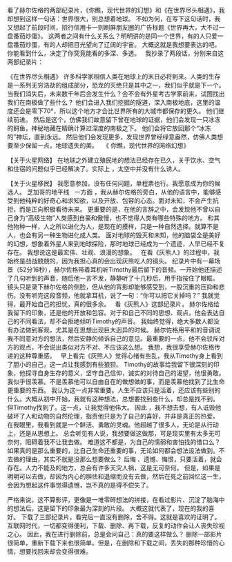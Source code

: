 看了赫尔佐格的两部纪录片，《你瞧，现代世界的幻想》和《在世界尽头相遇》，我却想到这样一句话：世界很大，别总想着地球。
不如为何，在写下这句话时，我又想起了前段时间，招行信用卡一则刷屏朋友圈的广告标题《世界再大，大不过一盘番茄炒蛋》。
这两者之间有什么关系么？明明讲的是同一个世界，有的人只爱一盘番茄炒蛋，有的人却把目光望向了辽阔的宇宙。
大概这就是我想要表达的吧。你能看到什么，决定了你究竟能看的多深、多透。
 
我抄录了两段话，分别来自这两部纪录片：

《在世界尽头相遇》
许多科学家相信人类在地球上的末日必将到来。人类的生存是一系列无穷浩劫的组成部分，恐龙的灭绝只是其中之一，我们似乎就是下一个。
当我们消失后，未来数千年后会发生什么？会不会有外星考古学家前来，试图找出我们在南极做了些什么？
他们会进入我们挖掘的隧道，深入南极地底，这里的温度还会是零下70°，所以这个地方才会比世界所有的大城市都保存的更久。
他们继续前进。
然后是这个，仿佛我们故意留下曾在地球的证据，他们会发现一只冰冻的鲟鱼，神秘地藏在精确计算过深度的南极之下。
他们会将它放回那个“冰冻的”神坛，直到永远。
然后他们会发现更多，发现世界曾经绿意盎然，仿佛人类想要至少保留一点，地球遗失的美。
 
《 你瞧，现代世界的网络幻想》

【关于火星网络】
在地球之外建立殖民地的想法已经存在已久，关于饮水、空气和住宿的问题似乎已经解决了。实际上 ，太空中并没有什么诱人。

【关于火星移民】
我愿意参加，没有任何问题，单程票也行。我愿意成为你的候选人。
芝加哥的地平线
 
一方面 ，我从赫尔佐格的旁白，从他的语言中，能够感受到他纯粹的好奇心和求知欲，以及开放、包容的心态。面对未知，不会产生抗拒，而是正向积极看待未来。
更重要的是，在他的言辞之中，会发现他不曾以自己身为“高级生物”人类感到自豪和傲慢，也不觉得人类有哪些特殊的地方。
和其他物种一样，人之所以进化为人，是现在的摸样，只是一种自然选择。就算不是人，也会有另一种生物进化成人类。
面对地球的毁灭和未知，他的脑袋全是美好的幻想，想象着外星人来到地球探险，那时地球已经成为一个遗迹，人早已经不复存在。
我想说这是最宏伟、壮观、浪漫的想象。
 
在看《灰熊人》的过程中，我始终是战战兢兢的，因为我担心真的会出现灰熊吃人的镜头。
纪录片中有一幕场景（52分16秒），赫尔佐格带着耳机听Timothy最后留下的音频。一开始他还描述了几句听到的声音，随后他一言不发，静静听了十几秒后，用手指按住了眼眶。
镜头只是录下赫尔佐格的侧脸，但从他的背影却能够感受到，一股沉重的压抑和悲伤。没有听完这段音频，他就拿耳机，说了一句：“你可以把它关掉吗？”
我就觉得，最开始自己的担忧，真的很多余。
 
看《灰熊人》这部纪录片， 赫尔佐格给我留下的印象，还是他的开放和包容。对于和自己不同的思想、观点，他会表达自己的不同看法，却不会拒绝倾听Timothy的声音。
我始终觉得，绝大多数人都没有办法做到客观，尤其是在思想出现巨大迥异的时候。
赫尔佐格用平和的音调说我不同意对方的想法，然后安静的倾诉自己的意见。最重要的一点，他不会驳斥对方的观点，不会说出类似对方不对、不应该这么想。
我想，我很享受赫尔佐格传递的这种尊重感。
 
早上看完《灰熊人》觉得心绪有些乱，我从Timothy身上看到了胆小的自己，这一点让我感到有些狼狈。
Timothy的故事给我留下很深刻的印象，他探寻自身生存的意义，坚守自己信仰，诚实的对待自己的渴望，他很勇敢。
我似乎很羡慕。不是羡慕他可以自由自在的做想做的事，而是羡慕他找到了比生命更重要的东西。
我认为这一点非常重要。人生不应该只是活着，还应该有些别的什么。大概从初中开始，我就有这种想法，总想要找到些什么，却总是找不到。
但Timothy找到了。这一点，让我觉得他伟大。
因此 ，我不想去想，有人诋毁他破坏了人和动物的自然伦理，指责他只是为了自己的喜好，并非是真正的热爱。
在我眼里，我看到就是一个鲜活、勇敢的灵魂。他超越了很多人，无论是从行动上，还是从思想上。
总会听见有人说，我想要做这做那，可是现实里有太多无可奈何，阻碍着我不让我去做。
难道这不都是，为自己的懦弱和害怕找的借口么？
如果真的是那么重要的，比自己生命还重要的事，无论如何都会想法设法做到。不去做的理由，其实不就是没那么想要做么？
后悔 、遗憾、悔恨，只要活着，就会存在。人力不能及的地方，总会有许多天灾人祸，这是无可奈何。
但是，如果是明明可以去做，却因为内心的胆怯和退缩而没有去做，然后在死之前回忆这一生，会因为想起这件事觉得遗憾，岂不真的是得不偿失了。

严格来说，这不算影评，更像是一堆零碎想法的拼接，在看过影片、沉淀了脑海中的想法后，这是留下的印象最为深刻的片段。
大概这就代表了，现在的我的喜好。
下载了三部纪录片，看完后一直没有删除，舍不得。这就是喜欢的证明了。
互联网时代，一切都变得便利，下载、删除、再下载，反复的动作会让人丧失珍视之心。
因此，我在进行删除前，总是会问自己：真的要这样做么？
删除一部影片很简单，重新下载下来也很简单。但是，在删除和下载之间，丢失的那种珍惜的心情，想要找回来却会变得很难。
